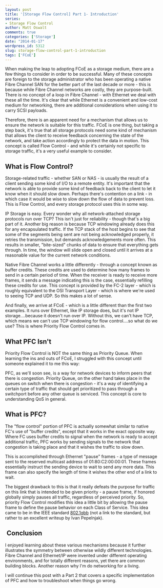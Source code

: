 ```yaml
---
layout: post
title: '[Storage Flow Control] Part 1- Introduction'
series:
- Storage Flow Control
author: Matt Oswalt
comments: true
categories: ['Storage']
date: "2014-01-17"
wordpress_id: 5312
slug: storage-flow-control-part-1-introduction
tags: ['FCoE']
---
```



When making the leap to adopting FCoE as a storage medium, there are a few things to consider in order to be successful. Many of these concepts are foreign to the storage administrator who has been operating a native Fibre Channel SAN for the better part of the last decade or more - this is because while Fibre Channel networks are costly, they are purpose-built. There is no concept of a loop in Fibre Channel - with Ethernet we deal with these all the time. It's clear that while Ethernet is a convenient and low-cost medium for networking, there are additional considerations when using it to carry SCSI payloads.

Therefore, there is an apparent need for a mechanism that allows us to ensure the network is suitable for this traffic. FCoE is one thing, but taking a step back, it's true that all storage protocols need some kind of mechanism that allows the client to receive feedback concerning the state of the network, and take action accordingly to protect the data in motion. This concept is called Flow Control - and while it's certainly not specific to storage traffic, it's a very useful example to consider.

## What is Flow Control?

Storage-related traffic - whether SAN or NAS - is usually the result of a client sending some kind of I/O to a remote entity. It's important that the network is able to provide some kind of feedback back to the client to let it know when it should slow down. Perhaps there's contention on a link - in which case it would be wise to slow down the flow of data to prevent loss. This is Flow Control, and every storage protocol uses this in some way.

IP Storage is easy. Every wonder why all network-attached storage protocols run over TCP? This isn't just for reliability - though that's a big part of it. Another big reason is because TCP windowing already does this for any encapsulated traffic. If the TCP stack of the host begins to see that some of the segments being sent are not being acknowledged properly, it retries the transmission, but demands acknowledgements more often. This results in smaller, "bite-sized" chunks of data to ensure that everything gets through. In time, the window will slide open and closed until it arrives at a reasonable value for the current network conditions.

Native Fibre Channel works a little differently - through a concept known as buffer credits. These credits are used to determine how many frames to send in a certain period of time. When the receiver is ready to receive more frames, it sends a message indicating this is the case, essentially refilling these credits for use. This concept is provided by the FC-2 layer - which is roughly equivalent to the OSI Transport Layer - which is where we're used to seeing TCP and UDP. So this makes a lot of sense.

And finally, we arrive at FCoE - which is a little different than the first two examples. It runs over Ethernet, like IP storage does, but it's not IP storage....because it doesn't run over IP. Without this, we can't have TCP, which means we can't use TCP windowing for flow control....so what do we use? This is where Priority Flow Control comes in.

## What PFC **Isn't**

Priority Flow Control is NOT the same thing as Priority Queue. When learning the ins and outs of FCoE, I struggled with this concept until someone explained it to me this way:

PFC, as we'll soon see, is a way for network devices to inform peers that there is congestion. Priority Queue, on the other hand takes place in the queues on switch when there is congestion - it's a way of identifying a certain type of traffic that should get prioritized to pass through a switchport before any other queue is serviced. This concept is core to understanding QoS in general.

## What is PFC?

The "flow control" portion of PFC is actually somewhat similar to native FC's use of "buffer credits", except that it works in the exact opposite way. Where FC uses buffer credits to signal when the network is ready to accept additional traffic, PFC works by sending signals to the network that congestion is taking place and that it wishes the traffic to slow down.

This is accomplished through Ethernet "pause" frames - a type of message sent to the reserved multicast address of 01:80:C2:00:00:01. These frames essentially instruct the sending device to wait to send any more data. This frame can also specify the length of time it wishes the other end of a link to wait.

The biggest drawback to this is that it really defeats the purpose for traffic on this link that is intended to be given priority - a pause frame, if honored globally simply pauses all traffic, regardless of perceived priority. So, priority Flow Control modifies this idea a little bit by allowing the pause frame to define the pause behavior on each Class of Service. This idea came to be in the IEEE standard [802.1qbb](http://blog.ipspace.net/2010/09/introduction-to-8021qbb-priority-flow.html) (not a link to the standard, but rather to an excellent writeup by Ivan Pepelnjak).

##  Conclusion

I enjoyed learning about these various mechanisms because it further illustrates the symmetry between otherwise wildly different technologies. Fibre Channel and Ethernet/IP were invented under different operating environments, and for totally different reasons, yet there are common building blocks. Another reason why I'm do networking for a living.

I will continue this post with a Part 2 that covers a specific implementation of PFC and how to troubleshoot when things go wrong.
